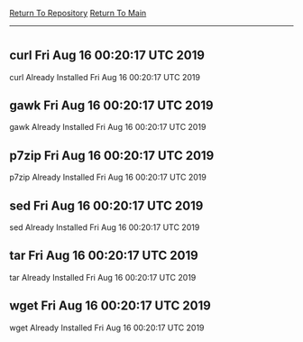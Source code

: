 [Return To Repository](https://github.com/deathbybandaid/piholeparser/)
[Return To Main](https://github.com/deathbybandaid/piholeparser/blob/master/RecentRunLogs/Mainlog.md)
____________________________________
# 
## curl Fri Aug 16 00:20:17 UTC 2019
curl Already Installed Fri Aug 16 00:20:17 UTC 2019
## gawk Fri Aug 16 00:20:17 UTC 2019
gawk Already Installed Fri Aug 16 00:20:17 UTC 2019
## p7zip Fri Aug 16 00:20:17 UTC 2019
p7zip Already Installed Fri Aug 16 00:20:17 UTC 2019
## sed Fri Aug 16 00:20:17 UTC 2019
sed Already Installed Fri Aug 16 00:20:17 UTC 2019
## tar Fri Aug 16 00:20:17 UTC 2019
tar Already Installed Fri Aug 16 00:20:17 UTC 2019
## wget Fri Aug 16 00:20:17 UTC 2019
wget Already Installed Fri Aug 16 00:20:17 UTC 2019
